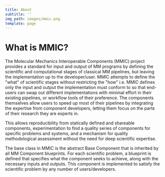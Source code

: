 ```yaml
---
title: About
subtitle: ''
img_path: images/mmic.png
template: page
---
```


# What is MMIC?
The Molecular Mechanics Interoperable Components (MMIC) project provides a standard for input and output of MM programs by defining the scientific and computational stages of classical MM pipelines, but leaving the implementation up to the developer/user. MMIC attempts to define the "what" of scientific stages without restricting the "how" i.e. MMIC defines only the input and output the implementation must conform to so that end-users can swap out different implementations with minimal effort in their existing pipelines, or workflow tools of their preference. The components themselves allow users to speed up most of their pipelines by integrating the expertise from component developers, letting them focus on the parts of their research they are experts in.

This allows reproducibility from statically defined and shareable components, experimentation to find a quality series of components for specific problems and systems, and a mechanism for quality methodological assessment without the need for deep scientific expertise.

The base class in MMIC is the abstract Base Component that is inherited by all MM Component blueprints. For each scientific problem, a blueprint is defined that specifies what the component seeks to achieve, along with the necessary inputs and outputs. This component is implemented to satisfy the scientific problem by any number of users/developers.

